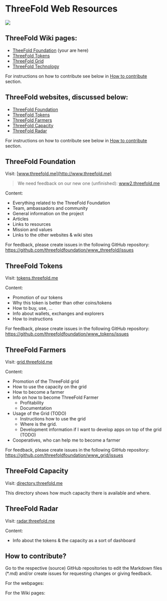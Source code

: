 # ThreeFold Web Resources

![](https://images.unsplash.com/photo-1506452819137-0422416856b8?ixlib=rb-0.3.5&ixid=eyJhcHBfaWQiOjEyMDd9&s=35c3a22e647b11004efd8135de82164c&auto=format&fit=crop&w=1266&q=80)


## ThreeFold Wiki pages:
- [TheeFold Foundation](http://wiki.threefold.me/) (your are here)
- [ThreeFold Tokens](http://tokens_wiki.threefold.me/)
- [ThreeFold Grid](http://grid_wiki.threefold.me/)
- [ThreeFold Technology](http://tech_wiki.threefold.me/)

For instructions on how to contribute see below in [How to contribute](#contribute) section.

## ThreeFold websites, discussed below:
- [ThreeFold Foundation](https://threefold.me/)
- [ThreeFold Tokens](https://threefold.me/tokens/)
- [ThreeFold Farmers](https://threefold.me/grid/)
- [ThreeFold Capacity](https://capacity.threefoldtoken.com/)
- [ThreeFold Radar](https://radar.threefold.me/)


For instructions on how to contribute see below in [How to contribute](#contribute) section.

## ThreeFold Foundation

Visit: [www.threefold.me](http://www.threefold.me)

> We need feedback on our new one (unfinished): [www2.threefold.me](http://www2.threefold.me)

Content:
- Everything related to the ThreeFold Foundation
- Team, ambassadors and community
- General information on the project
- Articles
- Links to resources
- Mission and values
- Links to the other websites & wiki sites

For feedback, please create issues in the following GitHub repository:
https://github.com/threefoldfoundation/www_threefold/issues


## ThreeFold Tokens 

Visit: [tokens.threefold.me](https://threefold.me/tokens/)

Content:
- Promotion of our tokens
- Why this token is better than other coins/tokens
- How to buy, use, ...
- Info about wallets, exchanges and explorers
- How to instructions

For feedback, please create issues in the following GitHub repository:
https://github.com/threefoldfoundation/www_tokens/issues


## ThreeFold Farmers 

Visit: [grid.threefold.me](https://threefold.me/grid/)

Content:
- Promotion of the ThreeFold grid
- How to use the capacity on the grid
- How to become a farmer
- Info on how to become ThreeFold Farmer
    - Profitability
    - Documentation
- Usage of the Grid (TODO)
    - Instructions how to use the grid
    - Where is the grid.
    - Development information if I want to develop apps on top of the grid (TODO)
- Cooperatives, who can help me to become a farmer

For feedback, please create issues in the following GitHub repository:
https://github.com/threefoldfoundation/www_grid/issues


## ThreeFold Capacity 

Visit: [directory.threefold.me](http://directory.threefold.me)

This directory shows how much capacity there is available and where.


## ThreeFold Radar 

Visit: [radar.threefold.me](https://radar.threefold.me/)

Content:
- Info about the tokens & the capacity as a sort of dashboard


<a id='contribute'></a>

## How to contribute?

Go to the respective (source) GitHub repositories to edit the Markdown files (*.md) and/or create issues for requesting changes or giving feedback. 

For the webpages:

[](/itenv/web_sites_toc.md ':include')


For the Wiki pages:

[](/itenv/wiki_pages_toc.md ':include')
